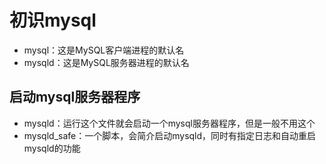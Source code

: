 # 初识mysql

- mysql：这是MySQL客户端进程的默认名
- mysqld：这是MySQL服务器进程的默认名

## 启动mysql服务器程序

- mysqld：运行这个文件就会启动一个mysql服务器程序，但是一般不用这个
- mysqld_safe：一个脚本，会简介启动mysqld，同时有指定日志和自动重启mysqld的功能
